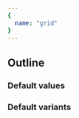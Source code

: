 ```yaml
---
{
  name: "grid"
}
---
```


## Outline

### Default values
<!-- defaults.values.start -->

<!-- defaults.values.end -->


### Default variants
<!-- defaults.variants.start -->

<!-- defaults.variants.end -->
